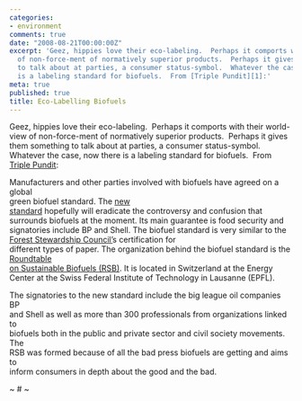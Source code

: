 ```yaml
---
categories:
- environment
comments: true
date: "2008-08-21T00:00:00Z"
excerpt: 'Geez, hippies love their eco-labeling.  Perhaps it comports with their world-view
  of non-force-ment of normatively superior products.  Perhaps it gives them something
  to talk about at parties, a consumer status-symbol.  Whatever the case, now there
  is a labeling standard for biofuels.  From [Triple Pundit][1]:'
meta: true
published: true
title: Eco-Labelling Biofuels
---
```


Geez, hippies love their eco-labeling.  Perhaps it comports with their world-view of non-force-ment of normatively superior products.  Perhaps it gives them something to talk about at parties, a consumer status-symbol.  Whatever the case, now there is a labeling standard for biofuels.  From [Triple Pundit][1]:

 [1]: http://www.triplepundit.com/pages/major-parties-agree-on-global--003420.php

Manufacturers and other parties involved with biofuels have agreed on a global  
green biofuel standard. The [new  
standard][2] hopefully will eradicate the controversy and confusion that  
surrounds biofuels at the moment. Its main guarantee is food security and  
signatories include BP and Shell. 
The biofuel standard is very similar to the [Forest Stewardship Council’][3]s certification for  
different types of paper. The organization behind the biofuel standard is the [Roundtable  
on Sustainable Biofuels (RSB)][4]. It is located in Switzerland at the Energy  
Center at the Swiss Federal Institute of Technology in Lausanne (EPFL).

The signatories to the new standard include the big league oil companies BP  
and Shell as well as more than 300 professionals from organizations linked to  
biofuels both in the public and private sector and civil society movements. The  
RSB was formed because of all the bad press biofuels are getting and aims to  
inform consumers in depth about the good and the bad. 

~ # ~

 [2]: http://www.bioenergywiki.net/index.php/RSB_Principles_and_Criteria_(version_0)
 [3]: http://www.fsc.org/
 [4]: http://www.bioenergywiki.net/index.php/Roundtable_on_Sustainable_Biofuels
